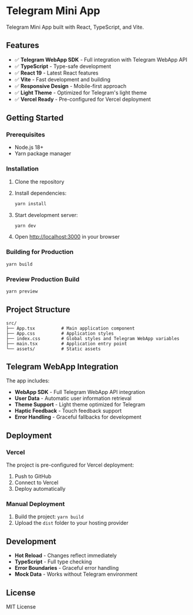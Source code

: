 # Telegram Mini App

Telegram Mini App built with React, TypeScript, and Vite.

## Features

- ✅ **Telegram WebApp SDK** - Full integration with Telegram WebApp API
- ✅ **TypeScript** - Type-safe development
- ✅ **React 19** - Latest React features
- ✅ **Vite** - Fast development and building
- ✅ **Responsive Design** - Mobile-first approach
- ✅ **Light Theme** - Optimized for Telegram's light theme
- ✅ **Vercel Ready** - Pre-configured for Vercel deployment

## Getting Started

### Prerequisites

- Node.js 18+ 
- Yarn package manager

### Installation

1. Clone the repository
2. Install dependencies:
   ```bash
   yarn install
   ```

3. Start development server:
   ```bash
   yarn dev
   ```

4. Open [http://localhost:3000](http://localhost:3000) in your browser

### Building for Production

```bash
yarn build
```

### Preview Production Build

```bash
yarn preview
```

## Project Structure

```
src/
├── App.tsx          # Main application component
├── App.css          # Application styles
├── index.css        # Global styles and Telegram WebApp variables
├── main.tsx         # Application entry point
└── assets/          # Static assets
```

## Telegram WebApp Integration

The app includes:

- **WebApp SDK** - Full Telegram WebApp API integration
- **User Data** - Automatic user information retrieval
- **Theme Support** - Light theme optimized for Telegram
- **Haptic Feedback** - Touch feedback support
- **Error Handling** - Graceful fallbacks for development

## Deployment

### Vercel

The project is pre-configured for Vercel deployment:

1. Push to GitHub
2. Connect to Vercel
3. Deploy automatically

### Manual Deployment

1. Build the project: `yarn build`
2. Upload the `dist` folder to your hosting provider

## Development

- **Hot Reload** - Changes reflect immediately
- **TypeScript** - Full type checking
- **Error Boundaries** - Graceful error handling
- **Mock Data** - Works without Telegram environment

## License

MIT License
